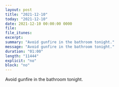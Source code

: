 ```yaml
---
layout: post
title: "2021-12-10"
today: "2021-12-10"
date: 2021-12-10 00:00:00 0000
file:
file_itunes:
excerpt:
summary: "Avoid gunfire in the bathroom tonight."
message: "Avoid gunfire in the bathroom tonight."
duration: "01:00"
length: "11444"
explicit: "no"
block: "no"
---
```

Avoid gunfire in the bathroom tonight.

